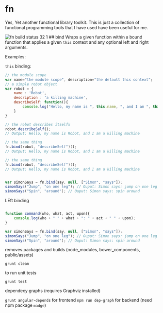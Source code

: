 # fn
Yes, Yet another functional library toolkit. This is just a collection of functional programming tools that I have used have been useful for me.

![fn build status](https://travis-ci.org/g-i-o-/fn.svg)
32
1 ## bind
Wraps a given function within a bound function that applies a given `this` context and any optional left and right arguments.

Examples:

`this` binding:
```javascript
// the module scope
var name="the module scope", description="the default this context";
// a simple robot object
var robot = {
    name : 'Robot',
    description : 'a killing machine',
    describeSelf: function(){
        console.log("Hello, my name is ", this.name, ", and I am ", this.description);
    }
}

// the robot describes itselfx 
robot.describeSelf();
// Output: Hello, my name is Robot, and I am a killing machine

// the same thing
fn.bind(robot, "describeSelf")();
// Output: Hello, my name is Robot, and I am a killing machine

// the same thing
fn.bind(robot, "describeSelf")();
// Output: Hello, my name is Robot, and I am a killing machine


var simonSays = fn.bind(say, null, ["Simon", "says"]);
simonSays("Jump", "on one leg"); // Ouput: Simon says: jump on one leg
simonSays("Spin", "around"); // Ouput: Simon says: spin around

```


LEft binding
```javascript

function command(who, what, act, upon){
    console.log(who + " " + what + ": " + act + " " + upon);
}

var simonSays = fn.bind(say, null, ["Simon", "says"]);
simonSays("Jump", "on one leg"); // Ouput: Simon says: jump on one leg
simonSays("Spin", "around"); // Ouput: Simon says: spin around

```




removes packages and builds (node_modules, bower_components, public/assets)

`grunt clean`

to run unit tests

`grunt test`

dependecy graphs (requires Graphviz installed)

`grunt angular-depends` for frontend
`npm run dep-graph` for backend (need npm package `madge`)
